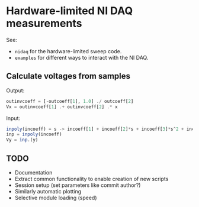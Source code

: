 # Hardware-limited NI DAQ measurements

See:

- `nidaq` for the hardware-limited sweep code.
- `examples` for different ways to interact with the NI DAQ.

## Calculate voltages from samples

Output:
```julia
outinvcoeff = [-outcoeff[1], 1.0] ./ outcoeff[2]
Vx = outinvcoeff[1] .+ outinvcoeff[2] .* x
```

Input:
```julia
inpoly(incoeff) = s -> incoeff[1] + incoeff[2]*s + incoeff[3]*s^2 + incoeff[4]*s^3
inp = inpoly(incoeff)
Vy = inp.(y)
```

## TODO

- Documentation
- Extract common functionality to enable creation of new scripts
- Session setup (set parameters like commit author?)
- Similarly automatic plotting
- Selective module loading (speed)

